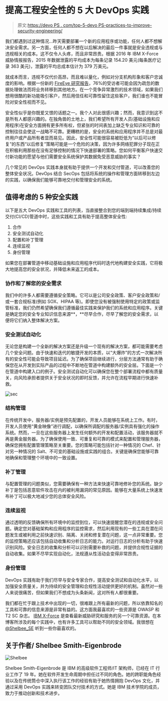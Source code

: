 # 提高工程安全性的 5 大 DevOps 实践

> 原文:[https://devo PS . com/top-5-devo PS-practices-to-improve-security-engineering/](https://devops.com/top-5-devops-practices-to-improve-security-engineering/)

我们都遇到过这种情况…昨天需要部署一个新的应用程序或功能，任何人都不想解决安全需求。另一方面，任何人都不想在以后解决的最后一件事就是安全违规或与违规相关的成本。这不仅令人头疼，而且非常昂贵。根据 2016 年 IBM X-Force 威胁情报报告，2015 年数据泄露的平均成本为每条记录 154.20 美元(每条医疗记录 363 美元)，泄露的平均总成本估计为 379 万美元。

就成本而言，违规不仅代价高昂，而且难以量化，例如对分支机构形象和客户忠诚度的影响。根据一份新的 [FireEye 研究报告](http://investors.fireeye.com/releasedetail.cfm?ReleaseID=970718)，76%的受访者可能会因为疏忽的数据处理做法而将业务转移到其他地方。在一个竞争异常激烈的技术领域，如果我们想用很酷的新功能吸引客户，然后用信任和可靠性留住这些客户，我们谁也不能冒险对安全性视而不见。

安全性似乎是你既爱又恨的话题之一。我个人对此很感兴趣；然而，我意识到这不是所有人都感兴趣的。在独角兽的土地上，我们希望所有开发人员(基础设施和应用程序)在安全方面拥有更多所有权，但紧张的时间表加上缺乏专业知识和可靠的控制往往会使这一战略不可靠。更糟糕的是，安全的系统和应用程序并不总是对最终用户或产品所有者显而易见。因此，安全性可能很容易被贬低为“以后可以修复”的东西“以后修复”策略可能是一个危险的决策，因为许多网络犯罪分子现在正在积极利用那些在没有足够控制的情况下快速部署的策略。您如何平衡客户快速交付新功能的愿望与他们需要安全系统保护其数据免受恶意威胁的事实？

几个常见的 DevOps 实践本身就有助于提供一个开发和交付管道，可以改善您的整体安全状况。DevOps 结合 SecOps 包括将系统的操作和管理方面转移到左边的实践，以确保我们能够可靠地交付和管理安全的系统。

## 值得考虑的 5 种安全实践

以下是五大 DevOps 实践和工具的列表，当直接整合到您的端到端持续集成/持续交付(CI/CD)管道中时，这些实践和工具有助于提高整体安全性:

1.  合作
2.  安全测试自动化
3.  配置和补丁管理
4.  连续监视
5.  身份管理

如果您在部署管道中移动基础设施和应用程序代码时迭代地构建安全实践，它将极大地提高您的安全状况，并降低未来返工的成本。

### 协作和了解您的安全需求

我们中的许多人都需要遵循安全策略。它可以是公司安全政策、客户安全政策和/或一套合规标准(例如 SOX、HIPAA 等)。即使您没有被强制使用特定的政策或监管标准，我们仍然希望确保我们遵循最佳实践来保护我们的系统和应用程序。关键是确定您的安全专业知识信息来源**，**尽早合作，尽早了解您的安全需求，以便将它们纳入整体解决方案。

### 安全测试自动化

无论您是构建一个全新的解决方案还是升级一个现有的解决方案，都可能需要考虑几个安全问题。由于快速和迭代的敏捷开发的本质，以“大爆炸”的方式一次解决所有的安全性可能会导致项目延迟。为了确保项目继续进行，分层方法通常有助于确保您在从开发到实际产品的过程中不断地在管道中构建额外的安全层。下面是一个在管道中构建入口的例子。安全测试自动化可以确保您在整个部署流程中都有质量关，向风险承担者提供关于安全状况的即时反馈，并允许在流程早期进行快速补救。

![sec](../Images/a2980cc9845de8bc1da6539c4d3579ec.png)

### 结构管理

在传统开发中，服务器/实例是预先配置的，开发人员能够在系统上工作。有时，开发人员使用“黄金映像”进行调配，以确保所调配的服务器/实例具有强化的操作系统。然而，一旦在这些服务器上发生任何额外的开发和配置活动，该服务器就不再是黄金服务器。为了确保使用一致、可重复和可靠的模式来配置和管理服务器，确保您拥有配置管理策略至关重要。您的策略可能包括针对一种情况的 Chef、针对另一种情况的 Salt、不可变的基础设施或实践的组合。关键是确保您能够可靠地确保和管理整个环境中的一致设置。

### 补丁管理

与配置管理的问题类似，您需要确保有一种方法来快速可靠地修补您的系统。缺少补丁是包括恶意软件攻击在内的被利用漏洞的常见原因。能够在大量系统上快速发布补丁可以极大地减少您的总体安全风险。

### 连续监视

通过透明的反馈确保所有环境中的监控到位，可以快速提醒您潜在的违规或安全问题。确定您对基础架构和应用程序的监控需求，然后利用现有的一些工具在潜在问题发生或被利用之前快速识别、隔离、关闭和修复潜在问题，这一点非常重要。您的监控策略还应该包括自动收集和分析日志的能力。对运行日志的分析有助于快速识别风险。安全日志的收集和分析可以识别需要补救的问题，并提供合规性证据的自动收集。如果不尽早实现自动化，法规遵从性活动会变得非常昂贵。

### 身份管理

DevOps 实践有助于我们尽早与安全专家合作，提高安全测试和自动化水平，以加强安全质量关，并为持续的安全管理和合规性活动提供更好的机制。虽然对一些人来说很痛苦，但如果我们不想成为头条新闻，这对所有人都很重要。

我们都在忙于跟上技术中出现的一切，很难跟上所有最新的问题，所以依靠知名的工具和可靠的信息来源是非常有益的。这方面我最喜欢的一些资源是 OWASP 和 T2 SC 杂志。 [IBM X-Force](https://www-03.ibm.com/security/xforce/) 是查看最新威胁研究和服务的另一个可靠资源。在本博客所涉及的每个实践中，也有许多工具可以帮助不同的安全领域。我很想在 [@Shelbee_SE](https://twitter.com/Shelbee_SE) 听到一些你最喜欢的。

## 关于作者/ Shelbee Smith-Eigenbrode

![Shelbee](../Images/3b3bebd721103d55e41fee9390764edf.png)

Shelbee Smith-Eigenbrode 是 IBM 的高级软件工程师/IT 架构师，已经在 IT 行业工作了 19 年。她在软件开发生命周期中担任过不同的角色。她的跨职能角色经验以及在传统筒仓中深入执行该工作的经验有助于她热情拥抱 DevOps 文化，并通过采用 DevOps 实践来转变团队交付技术的方式。她是 IBM 技术学院的成员，致力于推动创新和技术进步。